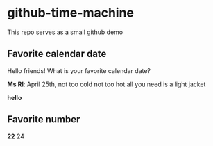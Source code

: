 # github-time-machine
This repo serves as a small github demo

## Favorite calendar date
Hello friends! What is your favorite calendar date?

**Ms RI**: April 25th, not too cold not too hot all you need is a light jacket

**hello**

## Favorite number
**22**
24

